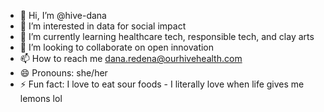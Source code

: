 - 👋 Hi, I’m @hive-dana
- 👀 I’m interested in data for social impact
- 🌱 I’m currently learning healthcare tech, responsible tech, and clay arts
- 💞️ I’m looking to collaborate on open innovation
- 📫 How to reach me dana.redena@ourhivehealth.com
- 😄 Pronouns: she/her
- ⚡ Fun fact: I love to eat sour foods - I literally love when life gives me lemons lol

<!---
hive-dana/hive-dana is a ✨ special ✨ repository because its `README.md` (this file) appears on your GitHub profile.
You can click the Preview link to take a look at your changes.
--->
